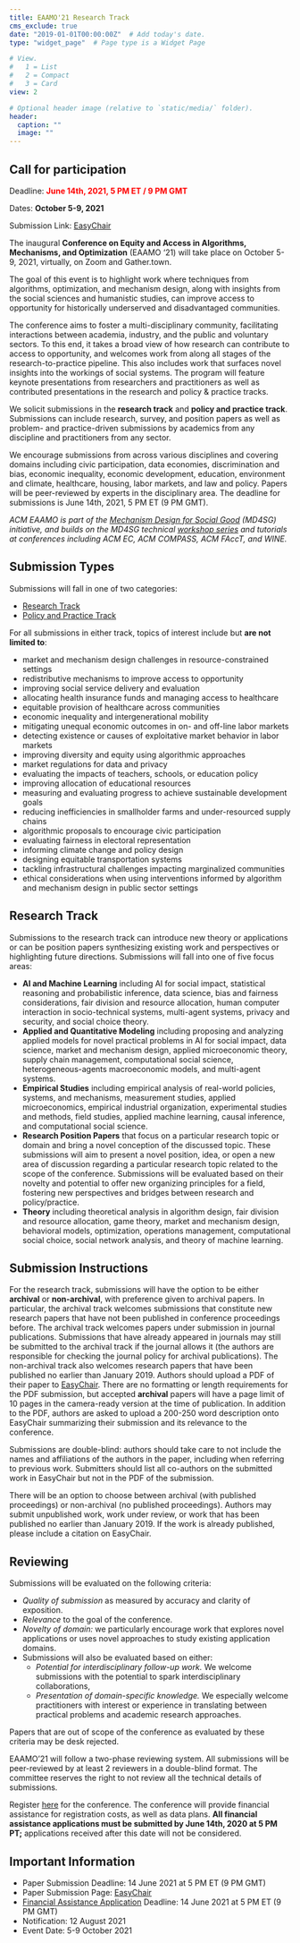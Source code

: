 ```yaml
---
title: EAAMO'21 Research Track
cms_exclude: true
date: "2019-01-01T00:00:00Z"  # Add today's date.
type: "widget_page"  # Page type is a Widget Page

# View.
#   1 = List
#   2 = Compact
#   3 = Card
view: 2

# Optional header image (relative to `static/media/` folder).
header:
  caption: ""
  image: ""
---
```


## Call for participation 

Deadline: <span style="color:red">**June 14th, 2021, 5 PM ET / 9 PM GMT**</span>

Dates: **October 5-9, 2021**

Submission Link: [EasyChair](https://easychair.org/conferences/?conf=eaamo21)

The inaugural **Conference on Equity and Access in Algorithms, Mechanisms, and Optimization** (EAAMO ‘21) will take place on October 5-9, 2021, virtually, on Zoom and Gather.town.
 
The goal of this event is to highlight work where techniques from algorithms, optimization, and mechanism design, along with insights from the social sciences and humanistic studies, can improve access to opportunity for historically underserved and disadvantaged communities. 

The conference aims to foster a multi-disciplinary community, facilitating interactions between academia, industry, and the public and voluntary sectors. To this end, it takes a broad view of how research can contribute to access to opportunity, and welcomes work from along all stages of the research-to-practice pipeline. This also includes work that surfaces novel insights into the workings of social systems. The program will feature keynote presentations from researchers and practitioners as well as contributed presentations in the research and policy & practice tracks. 

We solicit submissions in the **research track** and **policy and practice track**. Submissions can include research, survey, and position papers as well as problem- and practice-driven submissions by academics from any discipline and practitioners from any sector.

We encourage submissions from across various disciplines and covering domains including civic participation, data economies, discrimination and bias, economic inequality, economic development, education, environment and climate, healthcare, housing, labor markets, and law and policy. Papers will be peer-reviewed by experts in the disciplinary area. The deadline for submissions is June 14th, 2021, 5 PM ET (9 PM GMT).

*ACM EAAMO is part of the [Mechanism Design for Social Good](https://www.md4sg.com) (MD4SG) initiative, and builds on the MD4SG technical [workshop series](https://www.md4sg.com/workshop/index.html) and tutorials at conferences including ACM EC, ACM COMPASS, ACM FAccT, and WINE.*

## Submission Types

Submissions will fall in one of two categories: 
- [Research Track](https://eaamo.org/cfpresearch/)
- [Policy and Practice Track](https://eaamo.org/cfppolicyandpractice)
 

For all submissions in either track, topics of interest include but **are not limited to**:
- market and mechanism design challenges in resource-constrained settings
- redistributive mechanisms to improve access to opportunity
- improving social service delivery and evaluation 
- allocating health insurance funds and managing access to healthcare
- equitable provision of healthcare across communities
- economic inequality and intergenerational mobility
- mitigating unequal economic outcomes in on- and off-line labor markets
- detecting existence or causes of exploitative market behavior in labor markets
- improving diversity and equity using algorithmic approaches
- market regulations for data and privacy
- evaluating the impacts of teachers, schools, or education policy
- improving allocation of educational resources
- measuring and evaluating progress to achieve sustainable development goals
- reducing inefficiencies in smallholder farms and under-resourced supply chains
- algorithmic proposals to encourage civic participation
- evaluating fairness in electoral representation
- informing climate change and policy design
- designing equitable transportation systems
- tackling infrastructural challenges impacting marginalized communities 
- ethical considerations when using interventions informed by algorithm and mechanism design in public sector settings 

## Research Track 
 
Submissions to the research track can introduce new theory or applications or can be position papers synthesizing existing work and perspectives or highlighting future directions. Submissions will fall into one of five focus areas:

- **AI and Machine Learning** including AI for social impact, statistical reasoning and probabilistic inference, data science, bias and fairness considerations, fair division and resource allocation, human computer interaction in socio-technical systems, multi-agent systems, privacy and security, and social choice theory.
- **Applied and Quantitative Modeling** including proposing and analyzing applied models for novel practical problems in AI for social impact, data science, market and mechanism design, applied microeconomic theory, supply chain management, computational social science, heterogeneous-agents macroeconomic models, and multi-agent systems.
- **Empirical Studies** including empirical analysis of real-world policies, systems, and mechanisms, measurement studies, applied microeconomics, empirical industrial organization, experimental studies and methods, field studies, applied machine learning, causal inference, and computational social science. 
- **Research Position Papers** that focus on a particular research topic or domain and bring a novel conception of the discussed topic. These submissions will aim to present a novel position, idea, or open a new area of discussion regarding a particular research topic related to the scope of the conference. Submissions will be evaluated based on their novelty and potential to offer new organizing principles for a field, fostering new perspectives and bridges between research and policy/practice.
- **Theory** including theoretical analysis in algorithm design, fair division and resource allocation, game theory, market and mechanism design, behavioral models, optimization, operations management, computational social choice, social network analysis, and theory of machine learning.
 
## Submission Instructions
 
For the research track, submissions will have the option to be either **archival** or **non-archival**, with preference given to archival papers. In particular, the archival track welcomes submissions that constitute new research papers that have not been published in conference proceedings before. The archival track welcomes papers under submission in journal publications. Submissions that have already appeared in journals may still be submitted to the archival track if the journal allows it (the authors are responsible for checking the journal policy for archival publications). The non-archival track also welcomes research papers that have been published no earlier than January 2019. Authors should upload a PDF of their paper to [EasyChair](https://easychair.org/conferences/?conf=eaamo21). There are no formatting or length requirements for the PDF submission, but accepted **archival** papers will have a page limit of 10 pages in the camera-ready version at the time of publication. In addition to the PDF, authors are asked to upload a 200-250 word description onto EasyChair summarizing their submission and its relevance to the conference. 
 
Submissions are double-blind: authors should take care to not include the names and affiliations of the authors in the paper, including when referring to previous work. Submitters should list all co-authors on the submitted work in EasyChair but not in the PDF of the submission. 
 
There will be an option to choose between archival (with published proceedings) or non-archival (no published proceedings). Authors may submit unpublished work, work under review, or work that has been published no earlier than January 2019. If the work is already published, please include a citation on EasyChair.

## Reviewing 
 
Submissions will be evaluated on the following criteria:
- *Quality of submission* as measured by accuracy and clarity of exposition.
- *Relevance* to the goal of the conference. 
- *Novelty of domain:* we particularly encourage work that explores novel applications or uses novel approaches to study existing application domains.
- Submissions will also be evaluated based on either:
  - *Potential for interdisciplinary follow-up work.* We welcome submissions with the potential to spark interdisciplinary collaborations,
  - *Presentation of domain-specific knowledge.* We especially welcome practitioners with interest or experience in translating between practical problems and academic research approaches.

Papers that are out of scope of the conference as evaluated by these criteria may be desk rejected.

EAAMO’21 will follow a two-phase reviewing system. All submissions will be peer-reviewed by at least 2 reviewers in a double-blind format. The committee reserves the right to not review all the technical details of submissions. 
 
Register [here](https://eaamo.org/registration) for the conference. The conference will provide financial assistance for registration costs, as well as data plans. **All financial assistance applications must be submitted by June 14th, 2020 at 5 PM PT;** applications received after this date will not be considered.
 
 
## Important Information

- Paper Submission Deadline: 14 June 2021 at 5 PM ET (9 PM GMT)
- Paper Submission Page: [EasyChair](https://easychair.org/conferences/?conf=eaamo21)
- [Financial Assistance Application](https://forms.gle/AP9nmLStPzHSrqMv7) Deadline: 14 June 2021 at 5 PM ET (9 PM GMT)
- Notification: 12 August 2021
- Event Date: 5-9 October 2021
